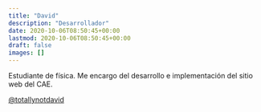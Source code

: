 ```yaml
---
title: "David"
description: "Desarrollador"
date: 2020-10-06T08:50:45+00:00
lastmod: 2020-10-06T08:50:45+00:00
draft: false
images: []
---
```


Estudiante de física. Me encargo del desarrollo e implementación del sitio web del CAE.

[@totallynotdavid](https://twitter.com/totallynotdavid)

<div>
  <script src="https://gist.github.com/totallynotdavid/3b7418279a4d3ba2d01b0fc819aa74c4.js"></script>
</div>